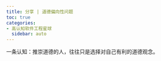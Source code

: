 ```yaml
---
title: 分享 | 道德偏向性问题
toc: true
categories:
- 高认知软件工程星球
  sidebar: auto
---
```


一条认知：推崇道德的人，往往只是选择对自己有利的道德观念。


